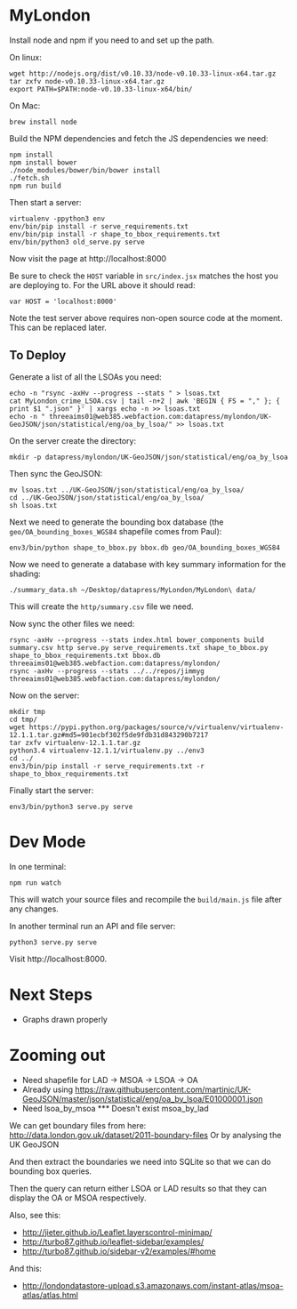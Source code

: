 MyLondon
========

Install node and npm if you need to and set up the path.

On linux:

~~~
wget http://nodejs.org/dist/v0.10.33/node-v0.10.33-linux-x64.tar.gz
tar zxfv node-v0.10.33-linux-x64.tar.gz
export PATH=$PATH:node-v0.10.33-linux-x64/bin/
~~~

On Mac:

~~~
brew install node
~~~

Build the NPM dependencies and fetch the JS dependencies we need:

~~~
npm install
npm install bower
./node_modules/bower/bin/bower install
./fetch.sh
npm run build
~~~

Then start a server:

~~~
virtualenv -ppython3 env
env/bin/pip install -r serve_requirements.txt
env/bin/pip install -r shape_to_bbox_requirements.txt
env/bin/python3 old_serve.py serve
~~~

Now visit the page at http://localhost:8000

Be sure to check the `HOST` variable in `src/index.jsx` matches the host you are deploying to. For the URL above it should read:

~~~
var HOST = 'localhost:8000'
~~~

Note the test server above requires non-open source code at the moment. This can be replaced later.


To Deploy
---------

Generate a list of all the LSOAs you need:

~~~
echo -n "rsync -axHv --progress --stats " > lsoas.txt
cat MyLondon_crime_LSOA.csv | tail -n+2 | awk 'BEGIN { FS = "," }; { print $1 ".json" }' | xargs echo -n >> lsoas.txt
echo -n " threeaims01@web385.webfaction.com:datapress/mylondon/UK-GeoJSON/json/statistical/eng/oa_by_lsoa/" >> lsoas.txt 
~~~

On the server create the directory:

~~~
mkdir -p datapress/mylondon/UK-GeoJSON/json/statistical/eng/oa_by_lsoa
~~~

Then sync the GeoJSON:

~~~
mv lsoas.txt ../UK-GeoJSON/json/statistical/eng/oa_by_lsoa/
cd ../UK-GeoJSON/json/statistical/eng/oa_by_lsoa/
sh lsoas.txt 
~~~

Next we need to generate the bounding box database (the `geo/OA_bounding_boxes_WGS84` shapefile comes from Paul):

~~~
env3/bin/python shape_to_bbox.py bbox.db geo/OA_bounding_boxes_WGS84
~~~

Now we need to generate a database with key summary information for the shading:

~~~
./summary_data.sh ~/Desktop/datapress/MyLondon/MyLondon\ data/
~~~

This will create the `http/summary.csv` file we need.

Now sync the other files we need:

~~~
rsync -axHv --progress --stats index.html bower_components build summary.csv http serve.py serve_requirements.txt shape_to_bbox.py shape_to_bbox_requirements.txt bbox.db threeaims01@web385.webfaction.com:datapress/mylondon/
rsync -axHv --progress --stats ../../repos/jimmyg threeaims01@web385.webfaction.com:datapress/mylondon/
~~~

Now on the server:

~~~
mkdir tmp
cd tmp/
wget https://pypi.python.org/packages/source/v/virtualenv/virtualenv-12.1.1.tar.gz#md5=901ecbf302f5de9fdb31d843290b7217
tar zxfv virtualenv-12.1.1.tar.gz 
python3.4 virtualenv-12.1.1/virtualenv.py ../env3
cd ../
env3/bin/pip install -r serve_requirements.txt -r shape_to_bbox_requirements.txt
~~~

Finally start the server:

~~~
env3/bin/python3 serve.py serve
~~~


Dev Mode
========

In one terminal:

~~~
npm run watch
~~~

This will watch your source files and recompile the `build/main.js` file after any changes.

In another terminal run an API and file server:

~~~
python3 serve.py serve 
~~~

Visit http://localhost:8000.


Next Steps
==========

* Graphs drawn properly

Zooming out
===========

* Need shapefile for LAD -> MSOA -> LSOA -> OA
* Already using 
  https://raw.githubusercontent.com/martinjc/UK-GeoJSON/master/json/statistical/eng/oa_by_lsoa/E01000001.json
* Need
  lsoa_by_msoa  *** Doesn't exist
  msoa_by_lad

We can get boundary files from here: http://data.london.gov.uk/dataset/2011-boundary-files Or by analysing the UK GeoJSON

And then extract the boundaries we need into SQLite so that we can do bounding box queries.

Then the query can return either LSOA or LAD results so that they can display the OA or MSOA respectively.

Also, see this:

* http://jieter.github.io/Leaflet.layerscontrol-minimap/
* http://turbo87.github.io/leaflet-sidebar/examples/
* http://turbo87.github.io/sidebar-v2/examples/#home

And this:

* http://londondatastore-upload.s3.amazonaws.com/instant-atlas/msoa-atlas/atlas.html
